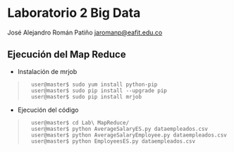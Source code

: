 # Laboratorio 2 Big Data
José Alejandro Román Patiño
jaromanp@eafit.edu.co

## Ejecución del Map Reduce

* Instalación de mrjob
>		user@master$ sudo yum install python-pip
>		user@master$ sudo pip install --upgrade pip
>		user@master$ sudo pip install mrjob

* Ejecución del código
>		user@master$ cd Lab\ MapReduce/
>		user@master$ python AverageSalaryES.py dataempleados.csv
>		user@master$ python AverageSalaryEmployee.py dataempleados.csv
>		user@master$ python EmployeesES.py dataempleados.csv


